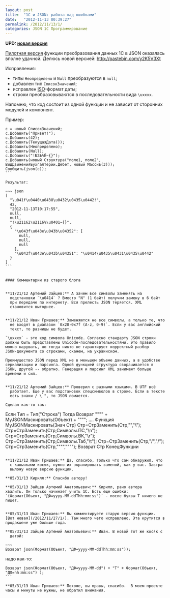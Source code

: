 ```yaml
---
layout: post
title:  "1С и JSON: работа над ошибками"
date:   "2012-11-13 00:39:27"
permalink: /2012/11/13/1/
categories: JSON 1С Программирование
---
```


**UPD: [новая версия](/2012/11/27/1/)**

[Пилотная версия](/2012/11/09/1/) функции преобразования данных 1С в
JSON оказалась вполне удачной.  Делюсь новой версией:
http://pastebin.com/y2K5V3Xt

Исправления:

- типы `Неопределено` и `Null` преобразуются в `null`;
- добавлен тип `СписокЗначений`;
- исправлен [ISO](http://ru.wikipedia.org/wiki/ISO_8601)-формат даты;
- строки преобразовываются в последовательности вида `\uxxxx`.

Напомню, что код состоит из одной функции и не зависит от сторонних
модулей и компонент.

Пример:

~~~
с = новый СписокЗначений;
с.Добавить("Привет!");
с.Добавить(42);
с.Добавить(ТекущаяДата());
с.Добавить(Неопределено);
с.Добавить(Null);
с.Добавить("!№2№%Ё~{}");
с.Добавить(новый Структура("поле1, поле2", ВидДвиженияБухгалтерии.Дебет, новый Массив(3)));
Сообщить(json(с));
```

Результат:

~~~ json
[
  "\u041f\u0440\u0438\u0432\u0435\u0442!",
  42,
  "2012-11-13T10:17:55",
  null,
  null,
  "!\u21162\u2116%\u0401~{}",
  {
    "\u043f\u043e\u043b\u04352": [
      null,
      null,
      null
    ],
    "\u043f\u043e\u043b\u04351": "\u0414\u0435\u0431\u0435\u0442"
  }
]
```


#### Комментарии из старого блога


**11/21/12 Артемий Зайцев:** А зачем все символы заменять на
  подстановки `\u0414` ? Вместо "N" (1 байт) получим замену в 6 байт
  при передаче по интернету. Вся прелесть JSON теряется. XML
  становится выгоднее.


**11/21/12 Иван Гришаев:** Заменяются не все символы, а только те, что
  не входят в диапазон `0x20-0x7f (A-z, 0-9)`. Если у вас английский
  текст, то разницы не будет.

`\uxxxx` - это код символа Unicode. Согласно стандарту JSON строки
должны быть представлены Unicode-последовательностями. Это правило
можно нарушать, но тогда никто не гарантирует корректный разбор
JSON-документа со строками, скажем, на украинском.

Преимущество JSON перед XML не в меньшем объеме данных, а в удобстве
сериализации и парсинга. Одной функцией структура сворачивается в
JSON, другой -- обратно. Генерация и парсинг XML занимают больше
времени и сил.


**11/21/12 Артемий Зайцев:** Проверил с разными языками. В UTF всё
  работает. Еще у вас подстановок спецсимволов в строке. Если в тексте
  есть знаки / \ ", то JSON ломается.

Сделал как-то так:

~~~
Если Тип = Тип("Строка") Тогда
	Возврат """" + MyJSONМаскировать(Объект) + """";
....
Функция MyJSONМаскировать(Знач Стр)
	Стр=СтрЗаменить(Стр,"\","\\");
	Стр=СтрЗаменить(Стр,Символы.ПС,"\n");
	Стр=СтрЗаменить(Стр,Символы.ВК,"\r");
	Стр=СтрЗаменить(Стр,Символы.Таб,"\t");
	Стр=СтрЗаменить(Стр,"/","\/");
	Стр=СтрЗаменить(Стр,"""","\""");
	Возврат Стр
КонецФункции
```

**11/21/12 Иван Гришаев:** Да, спасибо, только что сам обнаружил, что
  с кавычками косяк, нужно их экранировать заменой, как у вас. Завтра
  выложу новую версию функции.

**05/31/13 Кирилл:** Спасибо автору!

**05/31/13 Зайцев Артемий Анатольевич:** Кирилл, рано автора
хвалить. Он только начинает учить 1С. Есть еще ошибки:
`(Формат(Объект, "ДФ=yyyy-MM-ddThh:mm:ss")` - после буквы T ничего не
пишет.


**05/31/13 Иван Гришаев:** Вы комментируете старую версию функции.
[Вот новая](/2012/11/27/1/). Там много чего исправлено. Эта крутится в
продакшене уже больше года.

**05/31/13 Зайцев Артемий Анатольевич:** Иван. В новой тот же косяк с
  датой:

~~~
Возврат json(Формат(Объект, "ДФ=yyyy-MM-ddThh:mm:ss"));
```

надо как-то:

~~~
Возврат json(Формат(Объект, "ДФ=yyyy-MM-dd") + "T" + Формат(Объект, "ДФ=hh:mm:ss") );
```

**05/31/13 Иван Гришаев:** Похоже, вы правы, спасибо.  В моем проекте
часы и минуты не нужны, не обратил внимания.
